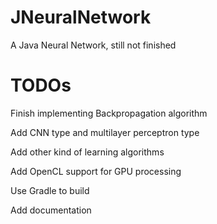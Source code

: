 # JNeuralNetwork
A Java Neural Network, still not finished
# TODOs
Finish implementing Backpropagation algorithm

Add CNN type and multilayer perceptron type

Add other kind of learning algorithms

Add OpenCL support for GPU processing

Use Gradle to build

Add documentation
